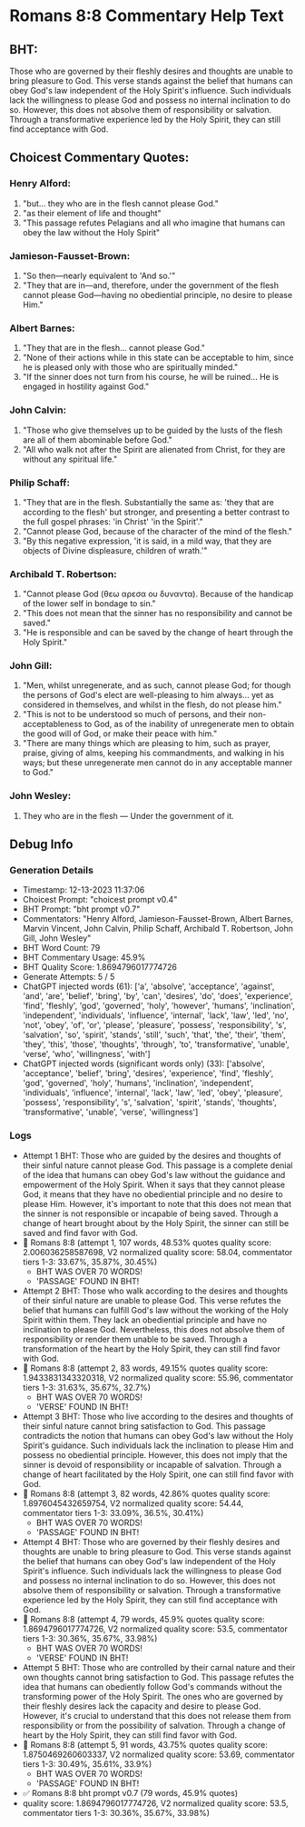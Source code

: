 # Romans 8:8 Commentary Help Text

## BHT:
Those who are governed by their fleshly desires and thoughts are unable to bring pleasure to God. This verse stands against the belief that humans can obey God's law independent of the Holy Spirit's influence. Such individuals lack the willingness to please God and possess no internal inclination to do so. However, this does not absolve them of responsibility or salvation. Through a transformative experience led by the Holy Spirit, they can still find acceptance with God.

## Choicest Commentary Quotes:
### Henry Alford:
1. "but... they who are in the flesh cannot please God."
2. "as their element of life and thought"
3. "This passage refutes Pelagians and all who imagine that humans can obey the law without the Holy Spirit"

### Jamieson-Fausset-Brown:
1. "So then—nearly equivalent to 'And so.'"
2. "They that are in—and, therefore, under the government of the flesh cannot please God—having no obediential principle, no desire to please Him."

### Albert Barnes:
1. "They that are in the flesh... cannot please God." 
2. "None of their actions while in this state can be acceptable to him, since he is pleased only with those who are spiritually minded."
3. "If the sinner does not turn from his course, he will be ruined... He is engaged in hostility against God."

### John Calvin:
1. "Those who give themselves up to be guided by the lusts of the flesh are all of them abominable before God." 
2. "All who walk not after the Spirit are alienated from Christ, for they are without any spiritual life."

### Philip Schaff:
1. "They that are in the flesh. Substantially the same as: 'they that are according to the flesh' but stronger, and presenting a better contrast to the full gospel phrases: 'in Christ' 'in the Spirit'."
2. "Cannot please God, because of the character of the mind of the flesh."
3. "By this negative expression, 'it is said, in a mild way, that they are objects of Divine displeasure, children of wrath.'"

### Archibald T. Robertson:
1. "Cannot please God (θεω αρεσα ου δυναντα). Because of the handicap of the lower self in bondage to sin."
2. "This does not mean that the sinner has no responsibility and cannot be saved."
3. "He is responsible and can be saved by the change of heart through the Holy Spirit."

### John Gill:
1. "Men, whilst unregenerate, and as such, cannot please God; for though the persons of God's elect are well-pleasing to him always... yet as considered in themselves, and whilst in the flesh, do not please him." 
2. "This is not to be understood so much of persons, and their non-acceptableness to God, as of the inability of unregenerate men to obtain the good will of God, or make their peace with him."
3. "There are many things which are pleasing to him, such as prayer, praise, giving of alms, keeping his commandments, and walking in his ways; but these unregenerate men cannot do in any acceptable manner to God."

### John Wesley:
1. They who are in the flesh — Under the government of it.



## Debug Info
### Generation Details
- Timestamp: 12-13-2023 11:37:06
- Choicest Prompt: "choicest prompt v0.4"
- BHT Prompt: "bht prompt v0.7"
- Commentators: "Henry Alford, Jamieson-Fausset-Brown, Albert Barnes, Marvin Vincent, John Calvin, Philip Schaff, Archibald T. Robertson, John Gill, John Wesley"
- BHT Word Count: 79
- BHT Commentary Usage: 45.9%
- BHT Quality Score: 1.8694796017774726
- Generate Attempts: 5 / 5
- ChatGPT injected words (61):
	['a', 'absolve', 'acceptance', 'against', 'and', 'are', 'belief', 'bring', 'by', 'can', 'desires', 'do', 'does', 'experience', 'find', 'fleshly', 'god', 'governed', 'holy', 'however', 'humans', 'inclination', 'independent', 'individuals', 'influence', 'internal', 'lack', 'law', 'led', 'no', 'not', 'obey', 'of', 'or', 'please', 'pleasure', 'possess', 'responsibility', 's', 'salvation', 'so', 'spirit', 'stands', 'still', 'such', 'that', 'the', 'their', 'them', 'they', 'this', 'those', 'thoughts', 'through', 'to', 'transformative', 'unable', 'verse', 'who', 'willingness', 'with']
- ChatGPT injected words (significant words only) (33):
	['absolve', 'acceptance', 'belief', 'bring', 'desires', 'experience', 'find', 'fleshly', 'god', 'governed', 'holy', 'humans', 'inclination', 'independent', 'individuals', 'influence', 'internal', 'lack', 'law', 'led', 'obey', 'pleasure', 'possess', 'responsibility', 's', 'salvation', 'spirit', 'stands', 'thoughts', 'transformative', 'unable', 'verse', 'willingness']

### Logs
- Attempt 1 BHT: Those who are guided by the desires and thoughts of their sinful nature cannot please God. This passage is a complete denial of the idea that humans can obey God's law without the guidance and empowerment of the Holy Spirit. When it says that they cannot please God, it means that they have no obediential principle and no desire to please Him. However, it's important to note that this does not mean that the sinner is not responsible or incapable of being saved. Through a change of heart brought about by the Holy Spirit, the sinner can still be saved and find favor with God.
- 🔄 Romans 8:8 (attempt 1, 107 words, 48.53% quotes quality score: 2.006036258587698, V2 normalized quality score: 58.04, commentator tiers 1-3: 33.67%, 35.87%, 30.45%) 
	- BHT WAS OVER 70 WORDS! 
	- 'PASSAGE' FOUND IN BHT!
- Attempt 2 BHT: Those who walk according to the desires and thoughts of their sinful nature are unable to please God. This verse refutes the belief that humans can fulfill God's law without the working of the Holy Spirit within them. They lack an obediential principle and have no inclination to please God. Nevertheless, this does not absolve them of responsibility or render them unable to be saved. Through a transformation of the heart by the Holy Spirit, they can still find favor with God.
- 🔄 Romans 8:8 (attempt 2, 83 words, 49.15% quotes quality score: 1.9433831343320318, V2 normalized quality score: 55.96, commentator tiers 1-3: 31.63%, 35.67%, 32.7%) 
	- BHT WAS OVER 70 WORDS! 
	- 'VERSE' FOUND IN BHT!
- Attempt 3 BHT: Those who live according to the desires and thoughts of their sinful nature cannot bring satisfaction to God. This passage contradicts the notion that humans can obey God's law without the Holy Spirit's guidance. Such individuals lack the inclination to please Him and possess no obediential principle. However, this does not imply that the sinner is devoid of responsibility or incapable of salvation. Through a change of heart facilitated by the Holy Spirit, one can still find favor with God.
- 🔄 Romans 8:8 (attempt 3, 82 words, 42.86% quotes quality score: 1.8976045432659754, V2 normalized quality score: 54.44, commentator tiers 1-3: 33.09%, 36.5%, 30.41%) 
	- BHT WAS OVER 70 WORDS! 
	- 'PASSAGE' FOUND IN BHT!
- Attempt 4 BHT: Those who are governed by their fleshly desires and thoughts are unable to bring pleasure to God. This verse stands against the belief that humans can obey God's law independent of the Holy Spirit's influence. Such individuals lack the willingness to please God and possess no internal inclination to do so. However, this does not absolve them of responsibility or salvation. Through a transformative experience led by the Holy Spirit, they can still find acceptance with God.
- 🔄 Romans 8:8 (attempt 4, 79 words, 45.9% quotes quality score: 1.8694796017774726, V2 normalized quality score: 53.5, commentator tiers 1-3: 30.36%, 35.67%, 33.98%) 
	- BHT WAS OVER 70 WORDS! 
	- 'VERSE' FOUND IN BHT!
- Attempt 5 BHT: Those who are controlled by their carnal nature and their own thoughts cannot bring satisfaction to God. This passage refutes the idea that humans can obediently follow God's commands without the transforming power of the Holy Spirit. The ones who are governed by their fleshly desires lack the capacity and desire to please God. However, it's crucial to understand that this does not release them from responsibility or from the possibility of salvation. Through a change of heart by the Holy Spirit, they can still find favor with God.
- 🔄 Romans 8:8 (attempt 5, 91 words, 43.75% quotes quality score: 1.8750469260603337, V2 normalized quality score: 53.69, commentator tiers 1-3: 30.49%, 35.61%, 33.9%) 
	- BHT WAS OVER 70 WORDS! 
	- 'PASSAGE' FOUND IN BHT!
- ✅ Romans 8:8 bht prompt v0.7 (79 words, 45.9% quotes)
- quality score: 1.8694796017774726, V2 normalized quality score: 53.5, commentator tiers 1-3: 30.36%, 35.67%, 33.98%)